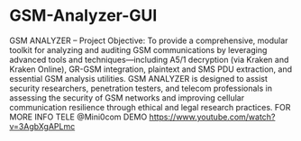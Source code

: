 # GSM-Analyzer-GUI

GSM ANALYZER – Project 
Objective:
To provide a comprehensive, modular toolkit for analyzing and auditing GSM communications by leveraging advanced tools and techniques—including A5/1 decryption (via Kraken and Kraken Online), GR-GSM integration, plaintext and SMS PDU extraction, and essential GSM analysis utilities. GSM ANALYZER is designed to assist security researchers, penetration testers, and telecom professionals in assessing the security of GSM networks and improving cellular communication resilience through ethical and legal research practices. FOR MORE INFO TELE @Mini0com
DEMO https://www.youtube.com/watch?v=3AgbXgAPLmc
